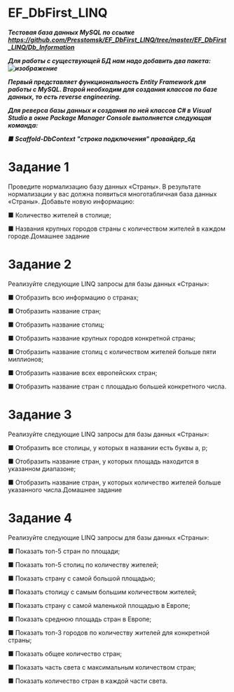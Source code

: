 # EF_DbFirst_LINQ

***Тестовая база данных MySQL по ссылке https://github.com/Presstomsk/EF_DbFirst_LINQ/tree/master/EF_DbFirst_LINQ/Db_Information***

***Для работы с существующей БД нам надо добавить два пакета:
![изображение](https://user-images.githubusercontent.com/77540319/154790010-1e4b7d69-0d2e-40e4-9f79-05ca22674ac5.png)***

***Первый представляет функциональность Entity Framework для работы с MySQL.
Второй необходим для создания классов по базе данных, то есть reverse engineering.***

***Для реверса базы данных и создания по ней классов C# в Visual Studio в окне Package Manager Console выполняется следующая команда:***

***■ Scaffold-DbContext "строка подключения" провайдер_бд***

# Задание 1

Проведите нормализацию базу данных «Страны».
В результате нормализации у вас должна появиться многотабличная база данных «Страны». 
Добавьте новую информацию:

■ Количество жителей в столице;

■ Названия крупных городов страны с количеством
жителей в каждом городе.Домашнее задание

# Задание 2

Реализуйте следующие LINQ запросы для базы данных «Страны»:

■ Отобразить всю информацию о странах;

■ Отобразить название стран;

■ Отобразить название столиц;

■ Отобразить название крупных городов конкретной
страны;

■ Отобразить название столиц с количеством жителей
больше пяти миллионов;

■ Отобразить название всех европейских стран;

■ Отобразить название стран с площадью большей
конкретного числа.

# Задание 3

Реализуйте следующие LINQ запросы для базы данных «Страны»:

■ Отобразить все столицы, у которых в названии есть
буквы a, p;

■ Отобразить название стран, у которых площадь находится в указанном диапазоне;

■ Отобразить название стран, у которых количество
жителей больше указанного числа.Домашнее задание

# Задание 4

Реализуйте следующие LINQ запросы для базы данных «Страны»:

■ Показать топ-5 стран по площади;

■ Показать топ-5 столиц по количеству жителей;

■ Показать страну с самой большой площадью;

■ Показать столицу с самым большим количеством
жителей;

■ Показать страну с самой маленькой площадью в Европе;

■ Показать среднюю площадь стран в Европе;

■ Показать топ-3 городов по количеству жителей для
конкретной страны;

■ Показать общее количество стран;

■ Показать часть света с максимальным количеством
стран;

■ Показать количество стран в каждой части света.
